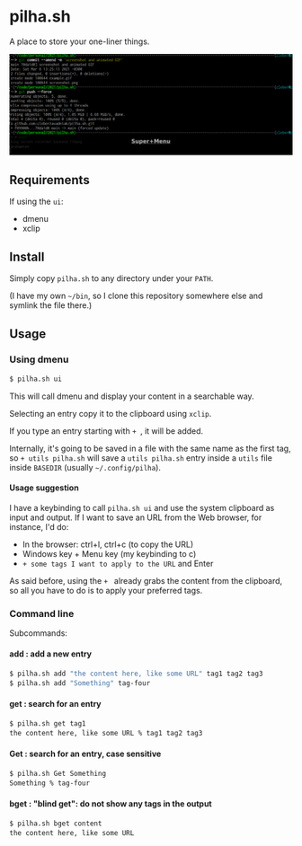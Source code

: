 # pilha.sh

A place to store your one-liner things.

![example.gif](https://github.com/cleberzavadniak/pilha.sh/blob/main/example.gif?raw=true "Usage example")

## Requirements

If using the `ui`:

* dmenu
* xclip

## Install

Simply copy `pilha.sh` to any directory under your `PATH`.

(I have my own `~/bin`, so I clone this repository somewhere else and
symlink the file there.)

## Usage

### Using dmenu

```bash
$ pilha.sh ui
```

This will call dmenu and display your content in a searchable way.

Selecting an entry copy it to the clipboard using `xclip`.


If you type an entry starting with `+ `, it will be added.

Internally, it's going to be saved in a file with the same name as the
first tag, so `+ utils pilha.sh` will save a `utils pilha.sh` entry inside
a `utils` file inside `BASEDIR` (usually `~/.config/pilha`).

#### Usage suggestion

I have a keybinding to call `pilha.sh ui` and use the system clipboard as
input and output. If I want to save an URL from the Web browser, for
instance, I'd do:

* In the browser: ctrl+l, ctrl+c (to copy the URL)
* Windows key + Menu key (my keybinding to c)
* `+ some tags I want to apply to the URL` and Enter

As said before, using the `+ ` already grabs the content from the
clipboard, so all you have to do is to apply your preferred tags.

### Command line

Subcommands:

#### add : add a new entry

```bash
$ pilha.sh add "the content here, like some URL" tag1 tag2 tag3
$ pilha.sh add "Something" tag-four
```

#### get : search for an entry


```bash
$ pilha.sh get tag1
the content here, like some URL % tag1 tag2 tag3
```

#### Get : search for an entry, case sensitive


```bash
$ pilha.sh Get Something
Something % tag-four
```

#### bget : "blind get": do not show any tags in the output

```bash
$ pilha.sh bget content
the content here, like some URL
```
